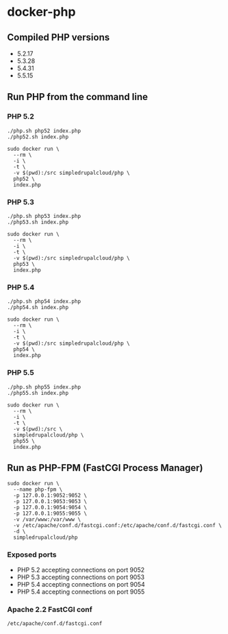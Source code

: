 docker-php
==========

Compiled PHP versions
---------------------

- 5.2.17
- 5.3.28
- 5.4.31
- 5.5.15

Run PHP from the command line
-----------------------------

### PHP 5.2

    ./php.sh php52 index.php
    ./php52.sh index.php

    sudo docker run \
      --rm \
      -i \
      -t \
      -v $(pwd):/src simpledrupalcloud/php \
      php52 \
      index.php


### PHP 5.3

    ./php.sh php53 index.php
    ./php53.sh index.php

    sudo docker run \
      --rm \
      -i \
      -t \
      -v $(pwd):/src simpledrupalcloud/php \
      php53 \
      index.php

### PHP 5.4

    ./php.sh php54 index.php
    ./php54.sh index.php

    sudo docker run \
      --rm \
      -i \
      -t \
      -v $(pwd):/src simpledrupalcloud/php \
      php54 \
      index.php

### PHP 5.5

    ./php.sh php55 index.php
    ./php55.sh index.php

    sudo docker run \
      --rm \
      -i \
      -t \
      -v $(pwd):/src \
      simpledrupalcloud/php \
      php55 \
      index.php

Run as PHP-FPM (FastCGI Process Manager)
----------------------------------------

    sudo docker run \
      --name php-fpm \
      -p 127.0.0.1:9052:9052 \
      -p 127.0.0.1:9053:9053 \
      -p 127.0.0.1:9054:9054 \
      -p 127.0.0.1:9055:9055 \
      -v /var/www:/var/www \
      -v /etc/apache/conf.d/fastcgi.conf:/etc/apache/conf.d/fastcgi.conf \
      -d \
      simpledrupalcloud/php

### Exposed ports

- PHP 5.2 accepting connections on port 9052
- PHP 5.3 accepting connections on port 9053
- PHP 5.4 accepting connections on port 9054
- PHP 5.4 accepting connections on port 9055

### Apache 2.2 FastCGI conf

    /etc/apache/conf.d/fastcgi.conf